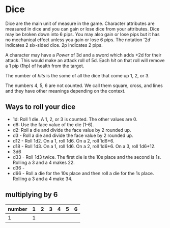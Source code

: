 # Dice

Dice are the main unit of measure in the game.
Character attributes are measured in dice and you can gain or lose dice from your attributes.
    Dice may be broken down into 6 pips.
You may also gain or lose pips but it has no mechanical effect unless you gain or lose 6 pips.
The notation '2d' indicates 2 six-sided dice.
2p indicates 2 pips. 

A character may have a *Power* of 3d and a sword which adds +2d for their attack.
This would make an attack roll of 5d.
Each _hit_ on that roll will remove a 1 pip (1hp) of health from the target.

The number of _hits_ is the some of all the dice that come up 1, 2, or 3.

The numbers 4, 5, 6 are not counted. We call them square, cross, and lines and they have other meanings depending on the context.

## Ways to roll your dice

- 1d: Roll 1 die. A 1, 2, or 3 is counted. The other values are 0.
- d6: Use the face value of the die (1-6).
- d2: Roll a die and divide the face value by 2 rounded up.
- d3 - Roll a die and divide the face value by 2 rounded up.
- d12 - Roll 1d2. On a 1, roll 1d6. On a 2, roll 1d6+6.
- d18 - Roll 1d3. On a 1, roll  1d6. On a 2, roll 1d6+6. On a 3, roll 1d6+12.
- 3d6
- d33 - Roll 1d3 twice. The first die is the 10s place and the second is 1s. Rolling a 3 and a 4 makes 22.
- d36 - 
- d66 - Roll a die for the 10s place and then roll a die for the 1s place. Rolling a 3 and a 4 make 34.

## multiplying by 6

|number| 1| 2| 3| 4| 5| 6|
|------|--|--|--|--|--|--|
|     1| 1|
